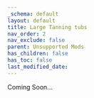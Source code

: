 ```yaml
---
_schema: default
layout: default
title: Large Tanning tubs
nav_order: 2
nav_exclude: false
parent: Unsupported Mods
has_children: false
has_toc: false
last_modified_date:
---
```

Coming Soon...